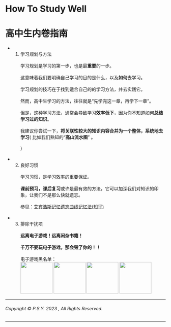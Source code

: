 # **How To Study Well**
# 高中生内卷指南<br>

- 1. 学习规划与方法<br><br>
学习规划是学习的第一步，也是最**重要**的一步。<br><br>
这意味着我们要明确自己学习的目的是什么，以及**如何**去学习。<br><br>
学习规划的技巧在于找到适合自己的的学习方法，并去实践它。<br><br>
然而，高中生学习的方法，往往就是“先学完这一章，再学下一章”。<br><br>
但是，这种学习方法，通常会导致学习**效率低下**，因为你不知道如何**总结学习过的知识**。<br><br>
我建议你尝试一下，**将关联性较大的知识内容合并为一个整体，系统地去学习**( 比如我们熟知的“**高山流水图**” 。<br><br>
)<br><br>


- 2. 良好习惯<br><br>
学习习惯，是学习效率的重要保证。<br><br>
**课前预习，课后复习**或许是最有效的方法，它可以加深我们对知识的印象，让我们不是那么快就遗忘。<br><br>
参见：[艾宾浩斯记忆遗忘曲线记忆法(知乎)](https://zhuanlan.zhihu.com/p/39857208)
<br><br>

- 3. 排除干扰项<br><br>
**远离电子游戏！远离闲杂书籍！**<br><br>
**千万不要玩电子游戏，那会毁了你的！！**<br><br>
电子游戏黑名单：<br>
<img src="https://github.com/peishiyue0217/HowToStudyWell/assets/122783943/449155d8-b238-42c4-b4c2-16ff28ee23c0" width =100  height = 100 /> </div>
<img src="https://github.com/peishiyue0217/HowToStudyWell/assets/122783943/43bec1c2-0b9c-428b-bd25-f11d8621be21" width =100  height = 100 /> </div>
<img src="https://github.com/peishiyue0217/HowToStudyWell/assets/122783943/1724ff85-e82e-4cae-a52c-9e655b087a54" width =100  height = 100 /> </div>
<img src="https://github.com/peishiyue0217/HowToStudyWell/assets/122783943/ac43117b-9916-4a8c-8f46-cca23f87ceda" width =100  height = 100 /> </div>

---
###### Copyright © P.S.Y. 2023 , All Rights Reserved.
---
